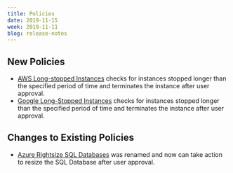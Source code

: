 ```yaml
---
title: Policies
date: 2019-11-15
week: 2019-11-11
blog: release-notes
---
```


## New Policies

* [AWS Long-stopped Instances](https://github.com/rightscale/policy_templates/blob/master/compliance/aws/long_stopped_instances/README.md) checks for instances stopped longer than the specified period of time and terminates the instance after user approval.
* [Google Long-Stopped Instances](https://github.com/rightscale/policy_templates/blob/master/compliance/google/long_stopped_instances/README.md) checks for instances stopped longer than the specified period of time and terminates the instance after user approval.

## Changes to Existing Policies

* [Azure Rightsize SQL Databases](https://github.com/rightscale/policy_templates/blob/master/cost/azure/rightsize_sql_instances/README.md) was renamed and now can take action to resize the SQL Database after user approval.
